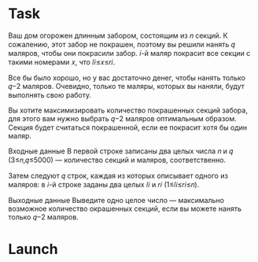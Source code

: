 # Task

Ваш дом огорожен длинным забором, состоящим из 𝑛 секций. К сожалению, этот забор не покрашен, поэтому вы решили нанять 𝑞 маляров, чтобы они покрасили забор. 𝑖-й маляр покрасит все секции с такими номерами 𝑥, что 𝑙𝑖≤𝑥≤𝑟𝑖.

Все бы было хорошо, но у вас достаточно денег, чтобы нанять только 𝑞−2 маляров. Очевидно, только те маляры, которых вы наняли, будут выполнять свою работу.

Вы хотите максимизировать количество покрашенных секций забора, для этого вам нужно выбрать 𝑞−2 маляров оптимальным образом. Секция будет считаться покрашенной, если ее покрасит хотя бы один маляр.

Входные данные
В первой строке записаны два целых числа 𝑛 и 𝑞 (3≤𝑛,𝑞≤5000) — количество секций и маляров, соответственно.

Затем следуют 𝑞 строк, каждая из которых описывает одного из маляров: в 𝑖-й строке заданы два целых 𝑙𝑖 и 𝑟𝑖 (1≤𝑙𝑖≤𝑟𝑖≤𝑛).

Выходные данные
Выведите одно целое число — максимально возможное количество окрашенных секций, если вы можете нанять только 𝑞−2 маляров.

# Launch